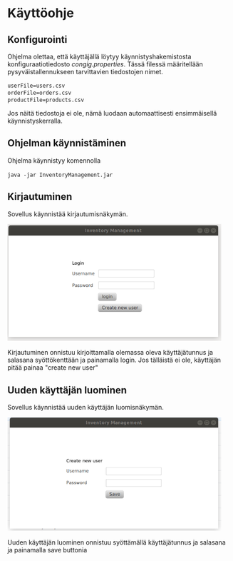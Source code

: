 <h1>Käyttöohje</h1>

<h2>Konfigurointi</h2>

Ohjelma olettaa, että käyttäjällä löytyy käynnistyshakemistosta konfiguraatiotiedosto _congig.properties_. Tässä filessä määritellään pysyväistallennukseen tarvittavien tiedostojen nimet.

```
userFile=users.csv
orderFile=orders.csv
productFile=products.csv

```
Jos näitä tiedostoja ei ole, nämä luodaan automaattisesti ensimmäisellä käynnistyskerralla.
<h2>Ohjelman käynnistäminen</h2>

Ohjelma käynnistyy komennolla

`java -jar InventoryManagement.jar`

<h2>Kirjautuminen</h2>

Sovellus käynnistää kirjautumisnäkymän.

<img src="https://github.com/jkukko/ot-harjoitustyo/blob/master/documentation/kuvat/k-1.png" width="480">

Kirjautuminen onnistuu kirjoittamalla olemassa oleva käyttäjätunnus ja salasana syöttökenttään ja painamalla login. Jos tälläistä ei ole, käyttäjän pitää painaa "create new user"

<h2>Uuden käyttäjän luominen</h2>

Sovellus käynnistää uuden käyttäjän luomisnäkymän.

<img src="https://github.com/jkukko/ot-harjoitustyo/blob/master/documentation/kuvat/k-2.png" width="480">

Uuden käyttäjän luominen onnistuu syöttämällä käyttäjätunnus ja salasana ja painamalla save buttonia
